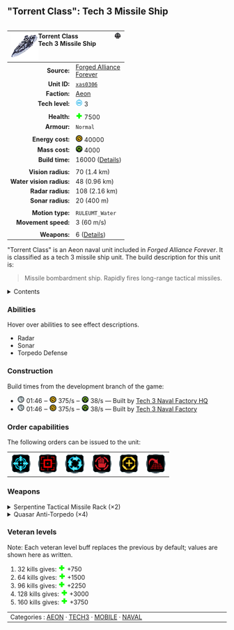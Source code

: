 "Torrent Class": Tech 3 Missile Ship
----
<table align="right">
    <thead>
        <tr>
            <th align="left" colspan="2">
                <img align="left" src="icons/units/XAS0306_icon.png" title="Torrent Class unit icon" /><img align="right" src="icons/strategicicons/icon_ship3_missile_rest.png" title="icon_ship3_missile" />Torrent Class<br />Tech 3 Missile Ship
            </th>
        </tr>
    </thead>
    <tbody>
        <tr>
            <td align="right"><strong>Source:</strong></td>
            <td><a href="Forged Alliance Forever">Forged Alliance<br />Forever</a></td>
        </tr>
        <tr>
            <td align="right"><strong>Unit ID:</strong></td>
            <td><a href="https://github.com/FAForever/fa/D:/faf-development/fa/units/XAS0306/XAS0306_unit.bp"><code>xas0306</code></a></td>
        </tr>
        <tr>
            <td align="right"><strong>Faction:</strong></td>
            <td><a href="_categories.AEON">Aeon</a></td>
        </tr>
        <tr>
            <td align="right"><strong>Tech level:</strong></td>
            <td><img src="icons/T3.png" title="Tech 3" /> 3</td>
        </tr>
        <tr><td align="center" colspan="2"></td></tr>
        <tr>
            <td align="right"><strong>Health:</strong></td>
            <td><img src="icons/health.png" title="Health" /> 7500</td>
        </tr>
        <tr>
            <td align="right"><strong>Armour:</strong></td>
            <td><code>Normal</code></td>
        </tr>
        <tr><td align="center" colspan="2"></td></tr>
        <tr>
            <td align="right"><strong>Energy cost:</strong></td>
            <td><img src="icons/energy.png" title="Energy" /> 40000</td>
        </tr>
        <tr>
            <td align="right"><strong>Mass cost:</strong></td>
            <td><img src="icons/mass.png" title="Mass" /> 4000</td>
        </tr>
        <tr>
            <td align="right"><strong>Build time:</strong></td>
            <td>16000 (<a href="#construction">Details</a>)</td>
        </tr>
        <tr><td align="center" colspan="2"></td></tr>
        <tr>
            <td align="right"><strong>Vision radius:</strong></td>
            <td> <span title="1400 m, 0.87 mi">70 (1.4 km)</span></td>
        </tr>
        <tr>
            <td align="right"><strong>Water vision radius:</strong></td>
            <td> <span title="960 m, 0.60 mi">48 (0.96 km)</span></td>
        </tr>
        <tr>
            <td align="right"><strong>Radar radius:</strong></td>
            <td> <span title="2160 m, 1.34 mi">108 (2.16 km)</span></td>
        </tr>
        <tr>
            <td align="right"><strong>Sonar radius:</strong></td>
            <td> <span title="0.40 km, 0.25 mi">20 (400 m)</span></td>
        </tr>
        <tr><td align="center" colspan="2"></td></tr>
        <tr>
            <td align="right"><strong>Motion type:</strong></td>
            <td><code>RULEUMT_Water</code></td>
        </tr>
        <tr>
            <td align="right"><strong>Movement speed:</strong></td>
            <td> <span title="216 km/h, 117 kn">3 (60 m/s)</span></td>
        </tr>
        <tr><td align="center" colspan="2"></td></tr>
        <tr>
            <td align="right"><strong>Weapons:</strong></td>
            <td>6 (<a href="#weapons">Details</a>)</td>
        </tr>
    </tbody>
</table>

"Torrent Class" is an Aeon naval unit included in *Forged Alliance Forever*.
It is classified as a tech 3 missile ship unit.
The build description for this unit is:

<blockquote>Missile bombardment ship. Rapidly fires long-range tactical missiles.</blockquote>

<details>
<summary>Contents</summary>

1. – <a href="#abilities">Abilities</a>
2. – <a href="#construction">Construction</a>
3. – <a href="#order-capabilities">Order capabilities</a>
4. – <a href="#weapons">Weapons</a>
5. – <a href="#veteran-levels">Veteran levels</a>
</details>

### Abilities
Hover over abilities to see effect descriptions.

* <span title="Can see blips of units not seen by vision that are on or above water">Radar</span>
* <span title="Can see blips of units not seen by vision that are on or below water">Sonar</span>
* <span title="Can target torpedo projectiles">Torpedo Defense</span>

### Construction
Build times from the development branch of the game:
* <img src="icons/time.png" title="Time" /> 01:46 ‒ <img src="icons/energy.png" title="Energy" /> 375/s ‒ <img src="icons/mass.png" title="Mass" /> 38/s — Built by <a href="UAB0303">Tech 3 Naval Factory HQ</a>
* <img src="icons/time.png" title="Time" /> 01:46 ‒ <img src="icons/energy.png" title="Energy" /> 375/s ‒ <img src="icons/mass.png" title="Mass" /> 38/s — Built by <a href="ZAB9603">Tech 3 Naval Factory</a>

### Order capabilities
The following orders can be issued to the unit:
<table>
<td><img float="left" src="icons/orders/move.png" title="Move" /></td>
<td><img float="left" src="icons/orders/attack.png" title="Attack
Left click for attack order. Right click to toggle target priorities for sniping." /></td>
<td><img float="left" src="icons/orders/patrol.png" title="Patrol" /></td>
<td><img float="left" src="icons/orders/stop.png" title="Stop" /></td>
<td><img float="left" src="icons/orders/guard.png" title="Assist" /></td>
<td><img float="left" src="icons/orders/stand-ground.png" title="Fire State" /></td>
</table>

### Weapons
<details>
<summary>Serpentine Tactical Missile Rack (×2)</summary>
<p>
    <table>
        <tr><td align="center" colspan="2">Note: Stats are per instance of the weapon.</td></tr>
        <tr>
            <td align="right"><strong>Target type:</strong></td>
            <td><code>RULEWTT_Unit</code><br />(Anti-Surface)</td>
        </tr>
        <tr>
            <td align="right"><strong>Projectile:</strong></td>
            <td><a href="Projectiles#aif-missile-serpentine-03"><code>AIFMissileSerpentine03</code></a></td>
        </tr>
        <tr>
            <td align="right"><strong>DPS estimate:</strong></td>
            <td>100 <span title="Note: This only counts listed stats.">(<u>?</u>)</span></td>
        </tr>
        <tr>
            <td align="right"><strong>Damage:</strong></td>
            <td>200 <span title="Note: This doesn't count some scripted effects.">(<u>?</u>)</span></td>
        </tr>
        <tr>
            <td align="right"><strong>Damage radius:</strong></td>
            <td> <span title="0.06 km, 0.04 mi">3 (60 m)</span></td>
        </tr>
        <tr>
            <td align="right"><strong>Damage instances:</strong></td>
            <td>10 projectiles</td>
        </tr>
        <tr>
            <td align="right"><strong>Damage type:</strong></td>
            <td><code>Normal</code></td>
        </tr>
        <tr>
            <td align="right"><strong>Max range:</strong></td>
            <td> <span title="4000 m, 2.49 mi">200 (4 km)</span></td>
        </tr>
        <tr>
            <td align="right"><strong>Min range:</strong></td>
            <td> <span title="1600 m, 0.99 mi">80 (1.6 km)</span></td>
        </tr>
        <tr>
            <td align="right"><strong>Firing cycle:</strong></td>
            <td>Once every 20.0s <span title="Note: This doesn't count additional delays such as charging, reloading, and others.">(<u>?</u>)</span></td>
        </tr>
        <tr>
            <td align="right"><strong>Flags:</strong></td>
            <td>Damage friendly</td>
        </tr>
    </table>
</p>
</details>
<details>
<summary>Quasar Anti-Torpedo (×4)</summary>
<p>
    <table>
        <tr><td align="center" colspan="2">Note: Stats are per instance of the weapon.</td></tr>
        <tr>
            <td align="right"><strong>Target type:</strong></td>
            <td><code>RULEWTT_Projectile</code><br />(Anti-torpedo)</td>
        </tr>
        <tr>
            <td align="right"><strong>Projectile:</strong></td>
            <td><a href="Projectiles#aim-anti-torpedo-02"><code>AIMAntiTorpedo02</code></a></td>
        </tr>
        <tr>
            <td align="right"><strong>Damage:</strong></td>
            <td>3 <span title="Note: This doesn't count some scripted effects.">(<u>?</u>)</span></td>
        </tr>
        <tr>
            <td align="right"><strong>Damage type:</strong></td>
            <td><code>Normal</code></td>
        </tr>
        <tr>
            <td align="right"><strong>Max range:</strong></td>
            <td> <span title="900 m, 0.56 mi">45 (0.9 km)</span></td>
        </tr>
        <tr>
            <td align="right"><strong>Min range:</strong></td>
            <td> <span title="0.30 km, 0.19 mi">15 (300 m)</span></td>
        </tr>
        <tr>
            <td align="right"><strong>Firing cycle:</strong></td>
            <td>Once every 3.8s <span title="Note: This doesn't count additional delays such as charging, reloading, and others.">(<u>?</u>)</span></td>
        </tr>
    </table>
</p>
</details>


### Veteran levels
Note: Each veteran level buff replaces the previous by default; values are shown here as written.

1. 32 kills gives: <img src="icons/health.png" title="Health" /> +750
2. 64 kills gives: <img src="icons/health.png" title="Health" /> +1500
3. 96 kills gives: <img src="icons/health.png" title="Health" /> +2250
4. 128 kills gives: <img src="icons/health.png" title="Health" /> +3000
5. 160 kills gives: <img src="icons/health.png" title="Health" /> +3750

<table align="center">
<td width="1215px">Categories : 
<a href="_categories.AEON">AEON</a> · 
<a href="_categories.TECH3">TECH3</a> · 
<a href="_categories.MOBILE">MOBILE</a> · 
<a href="_categories.NAVAL">NAVAL</a></td>
</table>
